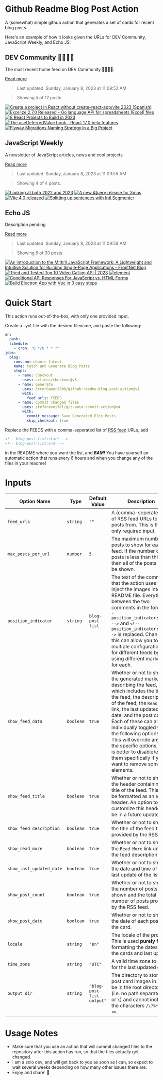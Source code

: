 # Github Readme Blog Post Action

A (somewhat) simple github action that generates a set of cards for recent blog posts.

Here's an example of how it looks given the URLs for DEV Community, JavaScript Weekly, and Echo JS:

<!-- post-list:start -->
## DEV Community 👩‍💻👨‍💻

The most recent home feed on DEV Community 👩‍💻👨‍💻.

[Read more](https://dev.to)
> Last updated: Sunday, January 8, 2023 at 11:09:52 AM

> Showing 5 of 12 posts.

[![Create a project in React without create-react-app/vite 2023 (Spanish)](https://raw.githubusercontent.com/ErrorGamer2000/github-readme-blog-post-action/main/generated_files/DEV_Community_👩‍💻👨‍💻/Create_a_project_in_React_without_create-react-app_vite_2023_(Spanish).svg)](https://dev.to/alfredocu/create-a-project-in-react-without-create-react-appvite-2023-spanish-12nd)
[![Excelize 2.7.0 Released - Go language API for spreadsheets (Excel) files](https://raw.githubusercontent.com/ErrorGamer2000/github-readme-blog-post-action/main/generated_files/DEV_Community_👩‍💻👨‍💻/Excelize_2.7.0_Released_-_Go_language_API_for_spreadsheets_(Excel)_files.svg)](https://dev.to/xuri/excelize-270-released-go-language-api-for-spreadsheets-excel-files-9en)
[![8 React Projects to Build in 2023](https://raw.githubusercontent.com/ErrorGamer2000/github-readme-blog-post-action/main/generated_files/DEV_Community_👩‍💻👨‍💻/8_React_Projects_to_Build_in_2023.svg)](https://dev.to/reedbarger/8-react-projects-to-build-in-2023-49c8)
[![The useDeferredValue hook - React 17.0 beta features](https://raw.githubusercontent.com/ErrorGamer2000/github-readme-blog-post-action/main/generated_files/DEV_Community_👩‍💻👨‍💻/The_useDeferredValue_hook_-_React_17.0_beta_features.svg)](https://dev.to/alfredosalzillo/the-usedeferredvalue-hook-react-170-beta-features-5bpo)
[![Flyway Migrations Naming Strategy in a Big Project](https://raw.githubusercontent.com/ErrorGamer2000/github-readme-blog-post-action/main/generated_files/DEV_Community_👩‍💻👨‍💻/Flyway_Migrations_Naming_Strategy_in_a_Big_Project.svg)](https://dev.to/kirekov/flyway-migrations-naming-strategy-in-a-big-project-51fp)


## JavaScript Weekly

A newsletter of JavaScript articles, news and cool projects

[Read more](https://javascriptweekly.com/)
> Last updated: Sunday, January 8, 2023 at 11:09:55 AM

> Showing 4 of 4 posts.

[![Looking at both 2022 and 2023](https://raw.githubusercontent.com/ErrorGamer2000/github-readme-blog-post-action/main/generated_files/JavaScript_Weekly/Looking_at_both_2022_and_2023.svg)](https://javascriptweekly.com/issues/620)
[![A new jQuery release for Xmas](https://raw.githubusercontent.com/ErrorGamer2000/github-readme-blog-post-action/main/generated_files/JavaScript_Weekly/A_new_jQuery_release_for_Xmas.svg)](https://javascriptweekly.com/issues/619)
[![Vite 4.0 released](https://raw.githubusercontent.com/ErrorGamer2000/github-readme-blog-post-action/main/generated_files/JavaScript_Weekly/Vite_4.0_released.svg)](https://javascriptweekly.com/issues/618)
[![Splitting up sentences with Intl.Segmenter](https://raw.githubusercontent.com/ErrorGamer2000/github-readme-blog-post-action/main/generated_files/JavaScript_Weekly/Splitting_up_sentences_with_Intl.Segmenter.svg)](https://javascriptweekly.com/issues/617)


## Echo JS

Description pending

[Read more](
http://www.echojs.com
)
> Last updated: Sunday, January 8, 2023 at 11:09:59 AM

> Showing 5 of 30 posts.

[![An Introduction to the Mithril JavaScript Framework: A Lightweight and Intuitive Solution for Building Single-Page Applications - FrontNet Blog](https://raw.githubusercontent.com/ErrorGamer2000/github-readme-blog-post-action/main/generated_files/_Echo_JS_/An_Introduction_to_the_Mithril_JavaScript_Framework__A_Lightweight_and_Intuitive_Solution_for_Building_Single-Page_Applications_-_FrontNet_Blog.svg)](https://frontnet.eu/an-introduction-to-the-mithril-javascript-framework-a-lightweight-and-intuitive-solution-for-building-single-page-applications/)
[![Tried and Tested Top 10 Video Calling API | 2023](https://raw.githubusercontent.com/ErrorGamer2000/github-readme-blog-post-action/main/generated_files/_Echo_JS_/Tried_and_Tested_Top_10_Video_Calling_API___2023.svg)](https://dev.to/stutinath/top-video-calling-api-and-conferencing-sdk-47g0)
[![<date-time> element](https://raw.githubusercontent.com/ErrorGamer2000/github-readme-blog-post-action/main/generated_files/_Echo_JS_/_date-time__element.svg)](https://architrixs.github.io/date-time-custom-element/)
[![Conditional API Responses For JavaScript vs. HTML Forms](https://raw.githubusercontent.com/ErrorGamer2000/github-readme-blog-post-action/main/generated_files/_Echo_JS_/Conditional_API_Responses_For_JavaScript_vs._HTML_Forms.svg)](https://austingil.com/http-javascript-vs-html/)
[![Build Electron App with Vue in 3 easy steps](https://raw.githubusercontent.com/ErrorGamer2000/github-readme-blog-post-action/main/generated_files/_Echo_JS_/Build_Electron_App_with_Vue_in_3_easy_steps.svg)](https://metered.hashnode.dev/build-electron-app-with-vue-in-3-easy-steps)


<!-- post-list:end -->

# Quick Start

This action runs out-of-the-box, with only one provided input.

Create a `.yml` file with the desired filename, and paste the following:

```yml
on:
  push:
  schedule:
    - cron: "0 */6 * * *"
jobs:
  blog:
    runs-on: ubuntu-latest
    name: Fetch and Generate Blog Posts
    steps:
      - name: Checkout
        uses: actions/checkout@v3
      - name: Generate
        uses: ErrorGamer2000/github-readme-blog-post-action@v1
        with:
          feed_urls: FEEDS
      - name: Commit changed files
        uses: stefanzweifel/git-auto-commit-action@v4
        with:
          commit_message: Save Generated Blog Posts
          skip_checkout: true
```

Replace the FEEDS with a comma-seperated list of [RSS feed](https://rss.com/blog/how-do-rss-feeds-work/) URLs, add

```md
<!-- blog-post-list:start -->
<!-- blog-post-list:end -->
```

in the README where you want the list, and **_BAM!_** You have yourself an automatic action that runs every 6 hours and when you change any of the files in your readme!

# Inputs

<table>
  <thead>
    <tr>
      <th>Option Name</th>
      <th>Type</th>
      <th>Default Value</th>
      <th>Description</th>
    </tr>
  </thead>
  <tbody>
    <tr>
      <td><code>feed_urls</code></td>
      <td><code>string</code></td>
      <td><code>""</code></td>
      <td>A (comma-seperated) list of RSS feed URLs to load posts from. This is the only required input.</td>
    </tr>
    <tr>
      <td><code>max_posts_per_url</code></td>
      <td><code>number</code></td>
      <td><code>5</code></td>
      <td>The maximum number of posts to show for each feed. If the number of posts is less than this, then all of the posts will be shown.</td>
    </tr>
    <tr>
      <td><code>position_indicator</code></td>
      <td><code>string</code></td>
      <td><code>blog-post-list</code></td>
      <td>The text of the comments that the action uses to inject the images into the README file. Everything between the two comments in the form <code>&lt;!-- position_indicator:start --&gt;</code> and <code>&lt;!-- position_indicator:end --&gt;</code> is replaced. Changing this can allow you to use multiple configurations for different feeds by using different markers for each.</td>
    </tr>
    <tr>
      <td><code>show_feed_data</code></td>
      <td><code>boolean</code></td>
      <td><code>true</code></td>
      <td>Whether or not to show the generated markdown describing the feed, which includes the title of the feed, the description of the feed, the <code>Read More</code> link, the last updated date, and the post count. Each of these can also be individually toggled with the following options. This will override any of the specific options, so it is better to disable/enable them specifically if you want to remove some elements.</td>
    </tr>
    <tr>
      <td><code>show_feed_title</code></td>
      <td><code>boolean</code></td>
      <td><code>true</code></td>
      <td>Whether or not to show the header containing the title of the feed. This will be formatted as an <code>h2</code> header. An option to customize this header will be in a future update.</td>
    </tr>
    <tr>
      <td><code>show_feed_description</code></td>
      <td><code>boolean</code></td>
      <td><code>true</code></td>
      <td>Whether or not to show the title of the feed that is provided by the RSS feed.</td>
    </tr>
    <tr>
      <td><code>show_read_more</code></td>
      <td><code>boolean</code></td>
      <td><code>true</code></td>
      <td>Whether or not to show the <code>Read More</code> link under the feed description.</td>
    </tr>
    <tr>
      <td><code>show_last_updated_date</code></td>
      <td><code>boolean</code></td>
      <td><code>true</code></td>
      <td>Whether or not to show the date and time of the last update of the list.</td>
    </tr>
    <tr>
      <td><code>show_post_count</code></td>
      <td><code>boolean</code></td>
      <td><code>true</code></td>
      <td>Whether or not to show the number of posts shown and the total number of posts provided by the RSS feed.</td>
    </tr>
    <tr>
      <td><code>show_post_date</code></td>
      <td><code>boolean</code></td>
      <td><code>true</code></td>
      <td>Whether or not to show the date of each post on the card.</td>
    </tr>
    <tr>
      <td><code>locale</code></td>
      <td><code>string</code></td>
      <td><code>"en"</code></td>
      <td>The locale of the project. This is used <strong>purely</strong> for formatting the dates of the cards and last update.</td>
    </tr>
    <tr>
      <td><code>time_zone</code></td>
      <td><code>string</code></td>
      <td><code>"UTC"</code></td>
      <td>A valid time zone to use for the last updated date.</td>
    </tr>
    <tr>
      <td><code>output_dir</code></td>
      <td><code>string</code></td>
      <td><code>"blog-post-list-output"</code></td>
      <td>The directory to store the post card images in. Must be in the root directory (i.e. no path separators <code>/</code> or <code>\</code>) and cannot include the characters <code>/\?%*:|"&lt;&gt;</code>.</td>
    </tr>
<!--
    <tr>
      <td><code></code></td>
      <td><cde></cde></td>
      <td><code></code></td>
      <td></td>
    </tr>
-->
  </tbody>
</table>

# Usage Notes

- Make sure that you use an action that will commit changed files to the repository after this action has run, so that the files actually get changed.
- I am a solo dev, and will get back to you as soon as I can, so expect to wait several weeks depending on how many other issues there are.
- Enjoy and share! 🤗
